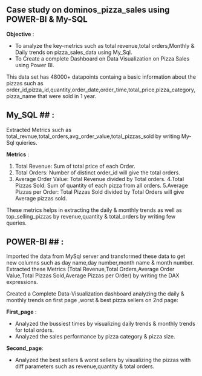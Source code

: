 ## Case study on dominos_pizza_sales using POWER-BI & My-SQL ##

**Objective** : 
  * To analyze the key-metrics such as total revenue,total orders,Monthly & Daily trends on pizza_sales_data using My_Sql.
  * To Create a complete Dashboard on Data Visualization on Pizza Sales using Power BI.
    
This data set has 48000+ datapoints containg a basic information about the pizzas such as order_id,pizza_id,quantity,order_date,order_time,total_price,pizza_category,pizza_name that were sold in 1 year.

## My_SQL ## : 
Extracted Metrics such as total_revnue,total_orders,avg_order_value,total_pizzas_sold by writing My-Sql quieries.

**Metrics** :
1. Total Revenue: Sum of total price of each Order.
2. Total Orders: Number of distinct order_id will give the total orders.
3. Average Order Value: Total Revenue divided by Total orders.
4.Total Pizzas Sold: Sum of quantity of each pizza from all orders.
5.Average Pizzas per Order: Total Pizzas Sold divided by Total Orders will give Average pizzas sold.

These metrics helps in extracting the daily & monthly trends as well as top_selling_pizzas by revenue,quantity & total_orders by writing few queries.

## POWER-BI ## :
Imported the data from MySql server and transformed these data to get new columns such as day name,day number,month name & month number.
Extracted these Metrics (Total Revenue,Total Orders,Average Order Value,Total Pizzas Sold,Average Pizzas per Order) by writing the DAX expressions.

Created a Complete Data-Visualization dashboard analyzing the daily & monthly trends on first page ,worst & best pizza sellers on 2nd page:

**First_page** : 
 * Analyzed the bussiest times by visualizing daily trends & monthly trends for total orders.
 * Analyzed the sales performance by pizza category & pizza size.
   
**Second_page**:
 * Analyzed the best sellers & worst sellers by visualizing the pizzas with diff parameters such as revenue,quantity & total orders.







